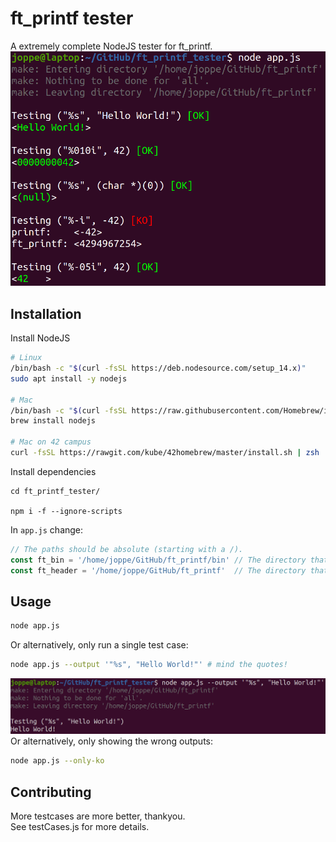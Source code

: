 # ft_printf tester

A extremely complete NodeJS tester for ft_printf.
![Example missing](doc/example.png?raw=true "Example")

## Installation
Install NodeJS
```bash
# Linux
/bin/bash -c "$(curl -fsSL https://deb.nodesource.com/setup_14.x)"
sudo apt install -y nodejs

# Mac
/bin/bash -c "$(curl -fsSL https://raw.githubusercontent.com/Homebrew/install/master/install.sh)"
brew install nodejs

# Mac on 42 campus
curl -fsSL https://rawgit.com/kube/42homebrew/master/install.sh | zsh
```
Install dependencies

```
cd ft_printf_tester/

npm i -f --ignore-scripts

```
In `app.js` change:
```js
// The paths should be absolute (starting with a /).
const ft_bin = '/home/joppe/GitHub/ft_printf/bin' // The directory that contains your libftprintf.a file.
const ft_header = '/home/joppe/GitHub/ft_printf'  // The directory that contains your header file.
```

## Usage
```bash
node app.js
```
Or alternatively, only run a single test case:
```bash
node app.js --output '"%s", "Hello World!"' # mind the quotes!
```
![Example missing](doc/single.png?raw=true "Example")
Or alternatively, only showing the wrong outputs:
```bash
node app.js --only-ko
```
## Contributing
More testcases are more better, thankyou.  
See testCases.js for more details.
